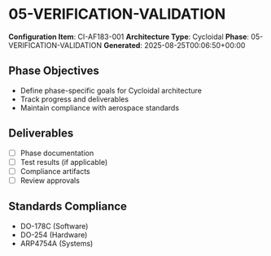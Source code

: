 # 05-VERIFICATION-VALIDATION

**Configuration Item**: CI-AF183-001
**Architecture Type**: Cycloidal
**Phase**: 05-VERIFICATION-VALIDATION
**Generated**: 2025-08-25T00:06:50+00:00

## Phase Objectives
- Define phase-specific goals for Cycloidal architecture
- Track progress and deliverables
- Maintain compliance with aerospace standards

## Deliverables
- [ ] Phase documentation
- [ ] Test results (if applicable)
- [ ] Compliance artifacts
- [ ] Review approvals

## Standards Compliance
- DO-178C (Software)
- DO-254 (Hardware)
- ARP4754A (Systems)
